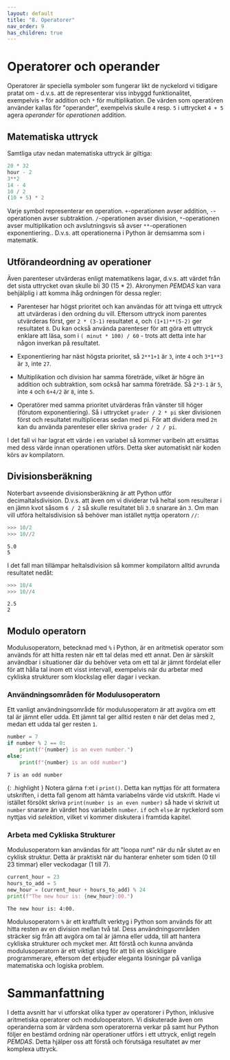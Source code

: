 ```yaml
---
layout: default
title: "8. Operatorer"
nav_order: 9
has_children: true
---
```


# Operatorer och operander 
Operatorer är speciella symboler som fungerar likt de nyckelord vi tidigare pratat om - d.v.s. att de representerar viss inbyggd funktionalitet, exempelvis `+` för addition och `*` för multiplikation. De värden som operatören använder kallas för "operander", exempelvis skulle `4` resp. `5` i uttrycket `4 + 5` agera _operander_ för _operationen_ addition.

## Matematiska uttryck
Samtliga utav nedan matematiska uttryck är giltiga: 
```python
20 * 32
hour - 2
3**2
14 - 4
10 / 2
(10 + 5) * 2 
```

Varje symbol representerar en operation. `+`-operationen avser addition, `-`-operationen avser subtraktion. `/`-operationen avser division, `*`-operationen avser multiplikation och avslutningsvis så avser `**`-operationen exponentiering.. D.v.s. att operationerna i Python är demsamma som i matematik. 

## Utförandeordning av operationer
Även parenteser utvärderas enligt matematikens lagar, d.v.s. att värdet från det sista uttrycket ovan skulle bli 30 (15 * 2). Akronymen _PEMDAS_ kan vara behjälplig i att komma ihåg ordningen för dessa regler:
* Parenteser har högst prioritet och kan användas för att tvinga ett uttryck att utvärderas i den ordning du vill. Eftersom uttryck inom parentes utvärderas först, ger `2 * (3-1)` resultatet `4`, och `(1+1)**(5-2)` ger resultatet `8`. Du kan också använda parenteser för att göra ett uttryck enklare att läsa, som i `( minut * 100) / 60` - trots att detta inte har någon inverkan på resultatet.
  
* Exponentiering har näst högsta prioritet, så `2**1+1` är `3`, inte `4` och `3*1**3` är `3`, inte `27`.
  
* Multiplikation och division har samma företräde, vilket är högre än addition och subtraktion, som också har samma företräde. Så `2*3-1` är `5`, inte `4` och `6+4/2` är `8`, inte `5`.
  
* Operatörer med samma prioritet utvärderas från vänster till höger (förutom exponentiering). Så i uttrycket `grader / 2 * pi` sker divisionen först och resultatet multipliceras sedan med pi. För att dividera med `2π` kan du använda parenteser eller skriva `grader / 2 / pi`.

I det fall vi har lagrat ett värde i en variabel så kommer varibeln att ersättas med dess värde innan operationen utförs. Detta sker automatiskt när koden körs av kompilatorn. 

## Divisionsberäkning
Noterbart avseende divisionsberäkning är att Python utför decimaltalsdivision. D.v.s. att även om vi dividerar två heltal som resulterar i en jämn kvot såsom `6 / 2` så skulle resultatet bli `3.0` snarare än `3`. Om man vill utföra heltalsdivision så behöver man istället nyttja operatorn `//`:
```python
>>> 10/2
>>> 10//2
```
<div class="code-example" markdown="1">
<pre><code>5.0
5</code></pre>
</div>

I det fall man tillämpar heltalsdivision så kommer kompilatorn alltid avrunda resultatet nedåt:
```python
>>> 10/4
>>> 10//4
```
<div class="code-example" markdown="1">
<pre><code>2.5
2</code></pre>
</div>

## Modulo operatorn
Modulusoperatorn, betecknad med `%` i Python, är en aritmetisk operator som används för att hitta resten när ett tal delas med ett annat. Den är särskilt användbar i situationer där du behöver veta om ett tal är jämnt fördelat eller för att hålla tal inom ett visst intervall, exempelvis när du arbetar med cykliska strukturer som klockslag eller dagar i veckan.

### Användningsområden för Modulusoperatorn
Ett vanligt användningsområde för modulusoperatorn är att avgöra om ett tal är jämnt eller udda. Ett jämnt tal ger alltid resten `0` när det delas med `2`, medan ett udda tal ger resten `1`.
```python
number = 7
if number % 2 == 0:
    print(f"{number} is an even number.")
else:
    print(f"{number} is an odd number")
```
<div class="code-example" markdown="1">
<pre><code>7 is an odd number</code></pre>
</div>

{: .highlight }
Notera gärna `f`:et i `print()`. Detta kan nyttjas för att formatera utskriften, i detta fall genom att hämta variabelns värde vid utskrift. Hade vi istället försökt skriva `print(number is an even number)` så hade vi skrivit ut `number` snarare än värdet hos variabeln `number`. `if` och `else` är nyckelord som nyttjas vid _selektion_, vilket vi kommer diskutera i framtida kapitel.

### Arbeta med Cykliska Strukturer
Modulusoperatorn kan användas för att "loopa runt" när du når slutet av en cyklisk struktur. Detta är praktiskt när du hanterar enheter som tiden (0 till 23 timmar) eller veckodagar (1 till 7).
```python
current_hour = 23
hours_to_add = 5
new_hour = (current_hour + hours_to_add) % 24
print(f"The new hour is: {new_hour}:00.")
```
<div class="code-example" markdown="1">
<pre><code>The new hour is: 4:00.</code></pre>
</div>

Modulusoperatorn `%` är ett kraftfullt verktyg i Python som används för att hitta resten av en division mellan två tal. Dess användningsområden sträcker sig från att avgöra om tal är jämna eller udda, till att hantera cykliska strukturer och mycket mer. Att förstå och kunna använda modulusoperatorn är ett viktigt steg för att bli en skickligare programmerare, eftersom det erbjuder eleganta lösningar på vanliga matematiska och logiska problem.

# Sammanfattning
I detta avsnitt har vi utforskat olika typer av operatorer i Python, inklusive aritmetiska operatorer och modulooperatorn. Vi diskuterade även om operanderna som är värdena som operatorerna verkar på samt hur Python följer en bestämd ordning när operationer utförs i ett uttryck, enligt regeln _PEMDAS_. Detta hjälper oss att förstå och förutsäga resultatet av mer komplexa uttryck.